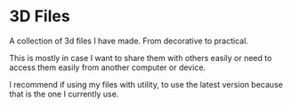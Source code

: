 # 3D Files
A collection of 3d files I have made. From decorative to practical.

This is mostly in case I want to share them with others easily or need to access them easily from another computer or device. 

I recommend if using my files with utility, to use the latest version because that is the one I currently use.
